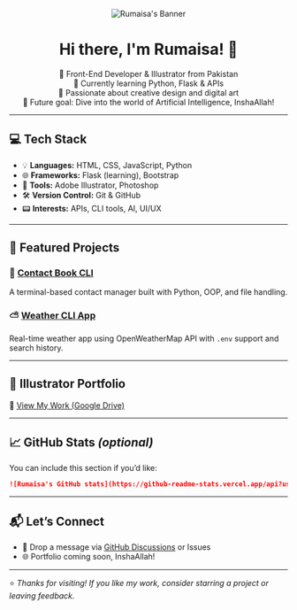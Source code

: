 <p align="center">
  <img src="https://github.com/user-attachments/assets/34abec0e-a51b-4546-bf20-36c99fbdd697" alt="Rumaisa's Banner" />
</p>

<h1 align="center">Hi there, I'm Rumaisa! 👋</h1>

<p align="center">
🌸 Front-End Developer & Illustrator from Pakistan <br>
🐍 Currently learning Python, Flask & APIs <br>
🎨 Passionate about creative design and digital art <br>
🤖 Future goal: Dive into the world of Artificial Intelligence, InshaAllah!
</p>

---

## 💻 Tech Stack

- 💡 **Languages:** HTML, CSS, JavaScript, Python  
- 🌐 **Frameworks:** Flask (learning), Bootstrap  
- 🎨 **Tools:** Adobe Illustrator, Photoshop  
- 🛠️ **Version Control:** Git & GitHub  
- 📟 **Interests:** APIs, CLI tools, AI, UI/UX

---

## 📌 Featured Projects

### 📒 [Contact Book CLI](https://github.com/Rumaisas-islam/contact-book)
A terminal-based contact manager built with Python, OOP, and file handling.

### ⛅ [Weather CLI App](https://github.com/Rumaisas-islam/weather-cli-app)
Real-time weather app using OpenWeatherMap API with `.env` support and search history.

---

## 📂 Illustrator Portfolio

🎨 [View My Work (Google Drive)](https://drive.google.com/file/d/1yxzs6RwElX6nD1SuuaOCqYEK83Ledl1a/view?usp=drivesdk)

---

## 📈 GitHub Stats _(optional)_

You can include this section if you’d like:

```md
![Rumaisa's GitHub stats](https://github-readme-stats.vercel.app/api?username=Rumaisas-islam&show_icons=true&theme=default)
```

---

## 📬 Let’s Connect

* 💌 Drop a message via [GitHub Discussions](https://github.com/Rumaisas-islam) or Issues
* 🌐 Portfolio coming soon, InshaAllah!

---

⭐ *Thanks for visiting! If you like my work, consider starring a project or leaving feedback.*
